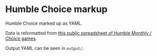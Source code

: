# Humble Choice markup

Humble Choice marked up as YAML.

Data is reformatted from [this public spreadsheet of Humble Monthly / Choice games](https://docs.google.com/spreadsheets/d/1Y5ySEXPLZdmKFNdMOrGlCEVl6nb_G0X3nYCFSWIdktY/edit#gid=0).

Output YAML can be seen in `output/`.
